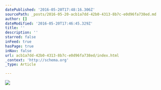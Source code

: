 ```yaml
---
datePublished: '2016-05-20T17:48:16.306Z'
sourcePath: _posts/2016-05-20-acb1a7dd-42b0-4313-8b7c-e0d96fa738ed.md
author: []
dateModified: '2016-05-20T17:46:45.329Z'
title: ''
description: ''
starred: false
inFeed: true
hasPage: true
inNav: false
url: acb1a7dd-42b0-4313-8b7c-e0d96fa738ed/index.html
_context: 'http://schema.org'
_type: Article

---
```

![](https://s3-us-west-2.amazonaws.com/the-grid-img/p/39684dcdf51a861628fe3e638c317aae28965d52.jpg)